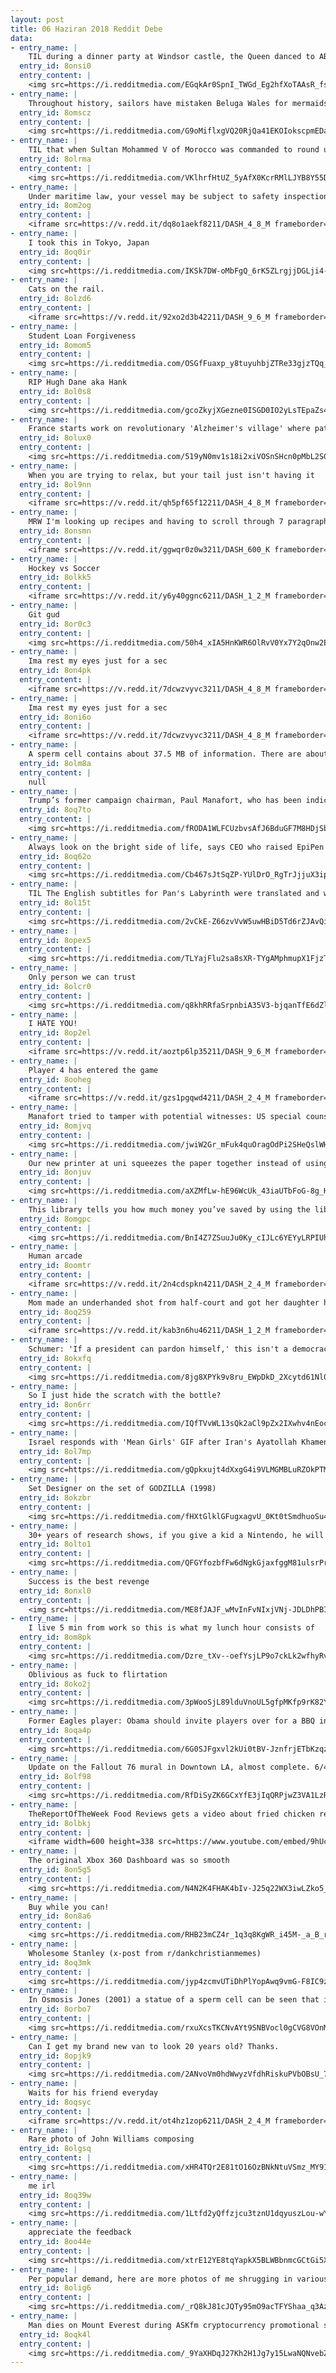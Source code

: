 ```yaml
---
layout: post
title: 06 Haziran 2018 Reddit Debe
data:
- entry_name: |
    TIL during a dinner party at Windsor castle, the Queen danced to ABBA's Dancing Queen, much to the amusement of guest. She reportedly said, I always try to dance when this song comes on, because I am the Queen, and I like to dance.”
  entry_id: 8onsi0
  entry_content: |
    <img src=https://i.redditmedia.com/EGqkAr0SpnI_TWGd_Eg2hfXoTAAsR_fsH4PhebUr7gM.jpg?s=c35335ff7d54cd30d266429a9ab5056a frameborder=0>
- entry_name: |
    Throughout history, sailors have mistaken Beluga Wales for mermaids because of their human-like knees.
  entry_id: 8omscz
  entry_content: |
    <img src=https://i.redditmedia.com/G9oMiflxgVQ20RjQa41EKOIokscpmEDaTCpwIkepDis.jpg?s=7f80cf1127a2058daf84477d3400ca68 frameborder=0>
- entry_name: |
    TIL that when Sultan Mohammed V of Morocco was commanded to round up all Moroccan Jews for relocation to Nazi concentration camps, he said There are no Jews in Morocco. There are only Moroccan subjects. Not a single Moroccan Jew was deported or killed during WWII.
  entry_id: 8olrma
  entry_content: |
    <img src=https://i.redditmedia.com/VKlhrfHtUZ_5yAfX0KcrRMlLJYB8Y55D0CRAGysKR_E.jpg?s=08221f0ff494fbb1f6d203ea08955e4d frameborder=0>
- entry_name: |
    Under maritime law, your vessel may be subject to safety inspection at any time
  entry_id: 8om2og
  entry_content: |
    <iframe src=https://v.redd.it/dq8o1aekf8211/DASH_4_8_M frameborder=0></iframe>
- entry_name: |
    I took this in Tokyo, Japan
  entry_id: 8oq0ir
  entry_content: |
    <img src=https://i.redditmedia.com/IKSk7DW-oMbFgQ_6rK5ZLrgjjDGLji4-aCqHc0zVWWE.png?s=1adf8ea4c9db77aa69ef887aa7be17ca frameborder=0>
- entry_name: |
    Cats on the rail.
  entry_id: 8olzd6
  entry_content: |
    <iframe src=https://v.redd.it/92xo2d3b42211/DASH_9_6_M frameborder=0></iframe>
- entry_name: |
    Student Loan Forgiveness
  entry_id: 8omom5
  entry_content: |
    <img src=https://i.redditmedia.com/OSGfFuaxp_y8tuyuhbjZTRe33gjzTQq_kDOPx5mG4Bg.jpg?s=b96b7220e6bdefb0061d4e58dd826c06 frameborder=0>
- entry_name: |
    RIP Hugh Dane aka Hank
  entry_id: 8ol0s8
  entry_content: |
    <img src=https://i.redditmedia.com/gcoZkyjXGezne0ISGD0IO2yLsTEpaZs4T4OuO39xmw0.jpg?s=8a06faf4e84bb289730371c02a7246e0 frameborder=0>
- entry_name: |
    France starts work on revolutionary 'Alzheimer's village' where patients roam almost free: Work has begun on France’s first Alzheimer's village” where patients will be given free rein without medication in a purpose-built medieval-style citadel designed to increase their freedom and reduce anxiety.
  entry_id: 8olux0
  entry_content: |
    <img src=https://i.redditmedia.com/519yN0mv1s18i2xiVOSnSHcn0pMbL2S054f7QUMT12Q.jpg?s=0263da2f975d2ee14c86efe25a606035 frameborder=0>
- entry_name: |
    When you are trying to relax, but your tail just isn't having it
  entry_id: 8ol9nn
  entry_content: |
    <iframe src=https://v.redd.it/qh5pf65f12211/DASH_4_8_M frameborder=0></iframe>
- entry_name: |
    MRW I'm looking up recipes and having to scroll through 7 paragraphs of a life story before they give you the instructions
  entry_id: 8onsmn
  entry_content: |
    <iframe src=https://v.redd.it/ggwqr0z0w3211/DASH_600_K frameborder=0></iframe>
- entry_name: |
    Hockey vs Soccer
  entry_id: 8olkk5
  entry_content: |
    <iframe src=https://v.redd.it/y6y40ggnc6211/DASH_1_2_M frameborder=0></iframe>
- entry_name: |
    Git gud
  entry_id: 8or0c3
  entry_content: |
    <img src=https://i.redditmedia.com/50h4_xIA5HnKWR6OlRvV0Yx7Y2qOnw2EkKI0LACbSRI.png?s=91df07610c09d42fdfc47f5665808cc2 frameborder=0>
- entry_name: |
    Ima rest my eyes just for a sec
  entry_id: 8on4pk
  entry_content: |
    <iframe src=https://v.redd.it/7dcwzvyvc3211/DASH_4_8_M frameborder=0></iframe>
- entry_name: |
    Ima rest my eyes just for a sec
  entry_id: 8oni6o
  entry_content: |
    <iframe src=https://v.redd.it/7dcwzvyvc3211/DASH_4_8_M frameborder=0></iframe>
- entry_name: |
    A sperm cell contains about 37.5 MB of information. There are about 100 million sperm cells per ml; the average ejaculation is about 2.25ml, and takes about 5 seconds. This makes the average bandwidth of the human penis 1687 TB/sec
  entry_id: 8olm8a
  entry_content: |
    null
- entry_name: |
    Trump’s former campaign chairman, Paul Manafort, who has been indicted by U.S. Special Counsel Robert Mueller, attempted to tamper with potential witnesses, Mueller said in a court filing on Monday.
  entry_id: 8oq7to
  entry_content: |
    <img src=https://i.redditmedia.com/fRODA1WLFCUzbvsAfJ6BduGF7M8HDjSbOj_rOdhKJbM.jpg?s=7f60e9804ac52aaa4ac9308ac436ad51 frameborder=0>
- entry_name: |
    Always look on the bright side of life, says CEO who raised EpiPen price by more than 400%
  entry_id: 8oq62o
  entry_content: |
    <img src=https://i.redditmedia.com/Cb467sJtSqZP-YUlDrO_RgTrJjjuX3ip-aXKXK5WBqM.jpg?s=76ed32201d34a273dc1ff24f7baff882 frameborder=0>
- entry_name: |
    TIL The English subtitles for Pan's Labyrinth were translated and written by Guillermo del Toro himself. He no longer trusts translators after having encountered problems with his previous subtitled movies.
  entry_id: 8ol15t
  entry_content: |
    <img src=https://i.redditmedia.com/2vCkE-Z66zvVvW5uwHBiD5Td6rZJAvQiAGb5-T2te_4.jpg?s=274687dbed8940edd214365e523d0bd5 frameborder=0>
- entry_name: |
  entry_id: 8opex5
  entry_content: |
    <img src=https://i.redditmedia.com/TLYajFlu2sa8sXR-TYgAMphmupX1FjzTCNzqTQGeZPA.jpg?s=21d0c74cca49ef16c348c0a57b8f6bb8 frameborder=0>
- entry_name: |
    Only person we can trust
  entry_id: 8olcr0
  entry_content: |
    <img src=https://i.redditmedia.com/q8khRRfaSrpnbiA35V3-bjqanTfE6dZlkGB1YNO9seg.png?s=9060e211f0db3ec988cf3986e1f09171 frameborder=0>
- entry_name: |
    I HATE YOU!
  entry_id: 8op2el
  entry_content: |
    <iframe src=https://v.redd.it/aoztp6lp35211/DASH_9_6_M frameborder=0></iframe>
- entry_name: |
    Player 4 has entered the game
  entry_id: 8ooheg
  entry_content: |
    <iframe src=https://v.redd.it/gzs1pgqwd4211/DASH_2_4_M frameborder=0></iframe>
- entry_name: |
    Manafort tried to tamper with potential witnesses: US special counsel
  entry_id: 8omjvq
  entry_content: |
    <img src=https://i.redditmedia.com/jwiW2Gr_mFuk4quOragOdPi2SHeQslWH9lA5gzLcu_Y.jpg?s=d14653b52949f63a4557ec01ce68d575 frameborder=0>
- entry_name: |
    Our new printer at uni squeezes the paper together instead of using staples
  entry_id: 8onjuv
  entry_content: |
    <img src=https://i.redditmedia.com/aXZMfLw-hE96WcUk_43iaUTbFoG-8g_HAbXuoy1wiBA.jpg?s=b194ce7699a3a7fca8485f18b5c8737e frameborder=0>
- entry_name: |
    This library tells you how much money you’ve saved by using the library
  entry_id: 8omgpc
  entry_content: |
    <img src=https://i.redditmedia.com/BnI4Z7ZSuuJu0Ky_cIJLc6YEYyLRPIUhmPUBgw3XvjU.jpg?s=4a74f8adbca53fdfcddfd53ad628cb94 frameborder=0>
- entry_name: |
    Human arcade
  entry_id: 8oomtr
  entry_content: |
    <iframe src=https://v.redd.it/2n4cdspkn4211/DASH_2_4_M frameborder=0></iframe>
- entry_name: |
    Mom made an underhanded shot from half-court and got her daughter half-off her tuition.
  entry_id: 8oq259
  entry_content: |
    <iframe src=https://v.redd.it/kab3n6hu46211/DASH_1_2_M frameborder=0></iframe>
- entry_name: |
    Schumer: 'If a president can pardon himself,' this isn't a democracy
  entry_id: 8okxfq
  entry_content: |
    <img src=https://i.redditmedia.com/8jg8XPYk9v8ru_EWpDkD_2Xcytd61Nl0o07IvtUt4tk.jpg?s=905afdd2f7815cc2b5ebe5947984a6d4 frameborder=0>
- entry_name: |
    So I just hide the scratch with the bottle?
  entry_id: 8on6rr
  entry_content: |
    <img src=https://i.redditmedia.com/IQfTVvWL13sQk2aCl9pZx2IXwhv4nEocLa3gPAlu6bs.jpg?s=6e96206b34581ba116c80061a973e3c9 frameborder=0>
- entry_name: |
    Israel responds with 'Mean Girls' GIF after Iran's Ayatollah Khamenei's nuclear threats
  entry_id: 8ol7mp
  entry_content: |
    <img src=https://i.redditmedia.com/gQpkxujt4dXxgG4i9VLMGMBLuRZOkPTMQU5hlZiseZI.jpg?s=b637dd5cfe34daf120ac63775c079c29 frameborder=0>
- entry_name: |
    Set Designer on the set of GODZILLA (1998)
  entry_id: 8okzbr
  entry_content: |
    <img src=https://i.redditmedia.com/fHXtGlklGFugxagvU_0Kt0tSmdhuoSu4TgXkBwdVfig.jpg?s=c08f0085e5501147d9d4c6dff9756ac9 frameborder=0>
- entry_name: |
    30+ years of research shows, if you give a kid a Nintendo, he will give his little sister an unplugged controller. (X-post)
  entry_id: 8olto1
  entry_content: |
    <img src=https://i.redditmedia.com/QFGYfozbfFw6dNgkGjaxfggM81ulsrPrsbYUOWVYA-I.jpg?s=b550224e616c366988a572c07d9a3a61 frameborder=0>
- entry_name: |
    Success is the best revenge
  entry_id: 8onxl0
  entry_content: |
    <img src=https://i.redditmedia.com/ME8fJAJF_wMvInFvNIxjVNj-JDLDhPBIMSdvHknbpJs.jpg?s=500c0b16bdf5c5f771dc0a7ff2ebd117 frameborder=0>
- entry_name: |
    I live 5 min from work so this is what my lunch hour consists of
  entry_id: 8om8pk
  entry_content: |
    <img src=https://i.redditmedia.com/Dzre_tXv--oefYsjLP9o7ckLk2wfhyRvIlxMD-htICo.jpg?s=928dc8de798c89a1fa9b32b31194094d frameborder=0>
- entry_name: |
    Oblivious as fuck to flirtation
  entry_id: 8oko2j
  entry_content: |
    <img src=https://i.redditmedia.com/3pWooSjL89lduVnoUL5gfpMKfp9rK82YwtSo6GDCJpo.jpg?s=20f2ea1e54997babaa30106935c4c218 frameborder=0>
- entry_name: |
    Former Eagles player: Obama should invite players over for a BBQ instead
  entry_id: 8oqa4p
  entry_content: |
    <img src=https://i.redditmedia.com/6G0SJFgxvl2kUi0tBV-JznfrjETbKzqzAtQKo_RCnaA.jpg?s=ec7d3d5ea9da443964be57b255ba1db9 frameborder=0>
- entry_name: |
    Update on the Fallout 76 mural in Downtown LA, almost complete. 6/4/18 3:00 PM
  entry_id: 8olf98
  entry_content: |
    <img src=https://i.redditmedia.com/RfDiSyZK6GCxYfE3jIqQRPjwZ3VA1LzRnaCK0KbYZSI.jpg?s=d8b0b6f90d126ec4424402c6cdcb3e6f frameborder=0>
- entry_name: |
    TheReportOfTheWeek Food Reviews gets a video about fried chicken restricted and demonitized
  entry_id: 8olbkj
  entry_content: |
    <iframe width=600 height=338 src=https://www.youtube.com/embed/9hUc2OPTanc?start=67&feature=oembed&enablejsapi=1 frameborder=0 allow=autoplay; encrypted-media allowfullscreen></iframe>
- entry_name: |
    The original Xbox 360 Dashboard was so smooth
  entry_id: 8on5g5
  entry_content: |
    <img src=https://i.redditmedia.com/N4N2K4FHAK4bIv-J25q22WX3iwLZko5_RHvqFNcijSc.gif?fm=jpg&s=402a2ed699f9e150959d186831dc7037 frameborder=0>
- entry_name: |
    Buy while you can!
  entry_id: 8on8a6
  entry_content: |
    <img src=https://i.redditmedia.com/RHB23mCZ4r_1q3q8KgWR_i45M-_a_B_rm6OH3fR3L8s.jpg?s=bf7aad0325ecc9a56e9b8766b824eda5 frameborder=0>
- entry_name: |
    Wholesome Stanley (x-post from r/dankchristianmemes)
  entry_id: 8oq3mk
  entry_content: |
    <img src=https://i.redditmedia.com/jyp4zcmvUTiDhPlYopAwq9vmG-F8IC9zpW5yVQAUHsE.jpg?s=f5d4f6269b73d8ccd42a4a06155c0b06 frameborder=0>
- entry_name: |
    In Osmosis Jones (2001) a statue of a sperm cell can be seen that is labeled Our Founder.
  entry_id: 8orbo7
  entry_content: |
    <img src=https://i.redditmedia.com/rxuXcsTKCNvAYt9SNBVocl0gCVG8VOnM6OlxGRVR1B0.jpg?s=898d13d494f01f39bac69c4d92b288ee frameborder=0>
- entry_name: |
    Can I get my brand new van to look 20 years old? Thanks.
  entry_id: 8opjk9
  entry_content: |
    <img src=https://i.redditmedia.com/2ANvoVm0hdWwyzVfdhRiskuPVbOBsU_78FSYnNJLWNU.jpg?s=185cf605a01e34eaa74f6bea9093c067 frameborder=0>
- entry_name: |
    Waits for his friend everyday
  entry_id: 8oqsyc
  entry_content: |
    <iframe src=https://v.redd.it/ot4hz1zop6211/DASH_2_4_M frameborder=0></iframe>
- entry_name: |
    Rare photo of John Williams composing
  entry_id: 8olgsq
  entry_content: |
    <img src=https://i.redditmedia.com/xHR4TQr2E81tO16OzBNkNtuVSmz_MY915WyBkHWYdr8.jpg?s=08cf8483f28736e6f0097eb24f3f1694 frameborder=0>
- entry_name: |
    me irl
  entry_id: 8oq39w
  entry_content: |
    <img src=https://i.redditmedia.com/1Ltfd2yQffzjcu3tznU1dqyuszLou-wY5-TDquG38DE.jpg?s=5bfdecf0b2ed8389ad72b25c2764cc95 frameborder=0>
- entry_name: |
    appreciate the feedback
  entry_id: 8oo44e
  entry_content: |
    <img src=https://i.redditmedia.com/xtrE12YE8tqYapkX5BLWBbnmcGCtGi5Xs-9HqUgmCa8.jpg?s=d4f4959448c30b4d60cde204eb3a4bf3 frameborder=0>
- entry_name: |
    Per popular demand, here are more photos of me shrugging in various locations
  entry_id: 8olig6
  entry_content: |
    <img src=https://i.redditmedia.com/_rQ8kJ81cJQTy95mO9acTFYShaa_q3Azdt2-ZaO1ksI.gif?fm=jpg&s=23deec55e040016abef266cd1a7bcfb1 frameborder=0>
- entry_name: |
    Man dies on Mount Everest during ASKfm cryptocurrency promotional stunt
  entry_id: 8oqk4l
  entry_content: |
    <img src=https://i.redditmedia.com/_9YaXHDqJ27Kh2H1Jg7y15LwaNQNvebZwd1L1nSdyH8.jpg?s=0b12ebee8c78d8b4e9a97ff18bb76148 frameborder=0>
---
```

